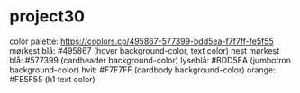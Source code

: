 # project30
color palette: https://coolors.co/495867-577399-bdd5ea-f7f7ff-fe5f55
mørkest blå: #495867 (hover background-color, text color)
nest mørkest blå: #577399 (cardheader background-color) 
lyseblå: #BDD5EA (jumbotron background-color)
hvit: #F7F7FF (cardbody background-color)
orange: #FE5F55 (h1 text color)